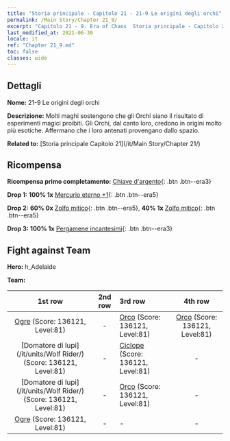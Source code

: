```yaml
---
title: "Storia principale - Capitolo 21 - 21-9 Le origini degli orchi"
permalink: /Main Story/Chapter 21_9/
excerpt: "Capitolo 21 - 9. Era of Chaos  Storia principale - Capitolo 21_9. 21-9 Le origini degli orchi"
last_modified_at: 2021-06-30
locale: it
ref: "Chapter 21_9.md"
toc: false
classes: wide
---
```


## Dettagli

 **Nome:** 21-9 Le origini degli orchi

 **Descrizione:** Molti maghi sostengono che gli Orchi siano il risultato di esperimenti magici proibiti. Gli Orchi, dal canto loro, credono in origini molto più esotiche. Affermano che i loro antenati provengano dallo spazio.

 **Related to:** [Storia principale Capitolo 21](/it/Main Story/Chapter 21/)

## Ricompensa

 **Ricompensa primo completamento:** [Chiave d'argento](/ItemsIT/con_693/){: .btn .btn--era3}

 **Drop 1:** **100% 1x** [Mercurio eterno +1](/ItemsIT/mat_70/){: .btn .btn--era5}

 **Drop 2:** **60% 0x** [Zolfo mitico](/ItemsIT/mat_64/){: .btn .btn--era5}, **40% 1x** [Zolfo mitico](/ItemsIT/mat_64/){: .btn .btn--era5}

 **Drop 3:** **100% 1x** [Pergamene incantesimi](/ItemsIT/con_694/){: .btn .btn--era3}


## Fight against Team
 **Hero:** h_Adelaide

 **Team:**


  | 1st row | 2nd row | 3rd row | 4th row |
  |:----:|:----:|:----|:----:|
  | [Ogre](/it/units/Ogre/) (Score: 136121, Level:81)  | - | [Orco](/it/units/Orc/) (Score: 136121, Level:81)  | [Orco](/it/units/Orc/) (Score: 136121, Level:81)  |
  | [Domatore di lupi](/it/units/Wolf Rider/) (Score: 136121, Level:81)  | - | [Ciclope](/it/units/Cyclops/) (Score: 136121, Level:81)  | - |
  | [Domatore di lupi](/it/units/Wolf Rider/) (Score: 136121, Level:81)  | - | [Orco](/it/units/Orc/) (Score: 136121, Level:81)  | - |
  | [Ogre](/it/units/Ogre/) (Score: 136121, Level:81)  | - | - | - |



